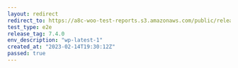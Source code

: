 ```yaml
---
layout: redirect
redirect_to: https://a8c-woo-test-reports.s3.amazonaws.com/public/release/7.4.0/wp-latest-1/e2e/index.html
test_type: e2e
release_tag: 7.4.0
env_description: "wp-latest-1"
created_at: "2023-02-14T19:30:12Z"
passed: true
---
```

